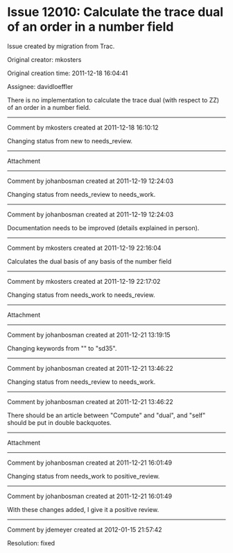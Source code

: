 # Issue 12010: Calculate the trace dual of an order in a number field

Issue created by migration from Trac.

Original creator: mkosters

Original creation time: 2011-12-18 16:04:41

Assignee: davidloeffler

There is no implementation to calculate the trace dual (with respect to ZZ) of an order in a number field.


---

Comment by mkosters created at 2011-12-18 16:10:12

Changing status from new to needs_review.


---

Attachment


---

Comment by johanbosman created at 2011-12-19 12:24:03

Changing status from needs_review to needs_work.


---

Comment by johanbosman created at 2011-12-19 12:24:03

Documentation needs to be improved (details explained in person).


---

Comment by mkosters created at 2011-12-19 22:16:04

Calculates the dual basis of any basis of the number field


---

Comment by mkosters created at 2011-12-19 22:17:02

Changing status from needs_work to needs_review.


---

Attachment


---

Comment by johanbosman created at 2011-12-21 13:19:15

Changing keywords from "" to "sd35".


---

Comment by johanbosman created at 2011-12-21 13:46:22

Changing status from needs_review to needs_work.


---

Comment by johanbosman created at 2011-12-21 13:46:22

There should be an article between "Compute" and "dual", and "self" should be put in double backquotes.


---

Attachment


---

Comment by johanbosman created at 2011-12-21 16:01:49

Changing status from needs_work to positive_review.


---

Comment by johanbosman created at 2011-12-21 16:01:49

With these changes added, I give it a positive review.


---

Comment by jdemeyer created at 2012-01-15 21:57:42

Resolution: fixed
